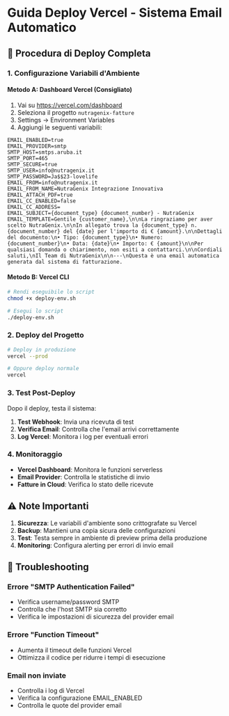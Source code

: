 # Guida Deploy Vercel - Sistema Email Automatico

## 🚀 Procedura di Deploy Completa

### 1. Configurazione Variabili d'Ambiente

#### Metodo A: Dashboard Vercel (Consigliato)
1. Vai su https://vercel.com/dashboard
2. Seleziona il progetto `nutragenix-fatture`
3. Settings → Environment Variables
4. Aggiungi le seguenti variabili:

```
EMAIL_ENABLED=true
EMAIL_PROVIDER=smtp
SMTP_HOST=smtps.aruba.it
SMTP_PORT=465
SMTP_SECURE=true
SMTP_USER=info@nutragenix.it
SMTP_PASSWORD=Ja$$23-lovelife
EMAIL_FROM=info@nutragenix.it
EMAIL_FROM_NAME=NutraGenix Integrazione Innovativa
EMAIL_ATTACH_PDF=true
EMAIL_CC_ENABLED=false
EMAIL_CC_ADDRESS=
EMAIL_SUBJECT={document_type} {document_number} - NutraGenix
EMAIL_TEMPLATE=Gentile {customer_name},\n\nLa ringraziamo per aver scelto NutraGenix.\n\nIn allegato trova la {document_type} n. {document_number} del {date} per l'importo di € {amount}.\n\nDettagli del documento:\n• Tipo: {document_type}\n• Numero: {document_number}\n• Data: {date}\n• Importo: € {amount}\n\nPer qualsiasi domanda o chiarimento, non esiti a contattarci.\n\nCordiali saluti,\nIl Team di NutraGenix\n\n---\nQuesta è una email automatica generata dal sistema di fatturazione.
```

#### Metodo B: Vercel CLI
```bash
# Rendi eseguibile lo script
chmod +x deploy-env.sh

# Esegui lo script
./deploy-env.sh
```

### 2. Deploy del Progetto

```bash
# Deploy in produzione
vercel --prod

# Oppure deploy normale
vercel
```

### 3. Test Post-Deploy

Dopo il deploy, testa il sistema:

1. **Test Webhook**: Invia una ricevuta di test
2. **Verifica Email**: Controlla che l'email arrivi correttamente
3. **Log Vercel**: Monitora i log per eventuali errori

### 4. Monitoraggio

- **Vercel Dashboard**: Monitora le funzioni serverless
- **Email Provider**: Controlla le statistiche di invio
- **Fatture in Cloud**: Verifica lo stato delle ricevute

## ⚠️ Note Importanti

1. **Sicurezza**: Le variabili d'ambiente sono crittografate su Vercel
2. **Backup**: Mantieni una copia sicura delle configurazioni
3. **Test**: Testa sempre in ambiente di preview prima della produzione
4. **Monitoring**: Configura alerting per errori di invio email

## 🔧 Troubleshooting

### Errore "SMTP Authentication Failed"
- Verifica username/password SMTP
- Controlla che l'host SMTP sia corretto
- Verifica le impostazioni di sicurezza del provider email

### Errore "Function Timeout"
- Aumenta il timeout delle funzioni Vercel
- Ottimizza il codice per ridurre i tempi di esecuzione

### Email non inviate
- Controlla i log di Vercel
- Verifica la configurazione EMAIL_ENABLED
- Controlla le quote del provider email